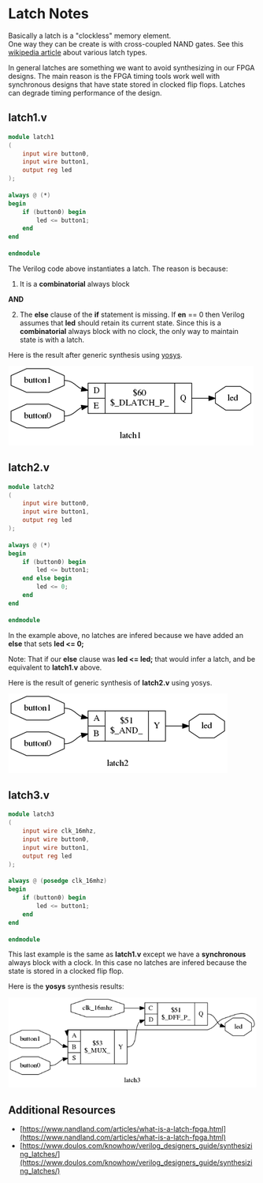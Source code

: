 # Latch Notes

Basically a latch is a "clockless" memory element.  
One way they can be create is with cross-coupled NAND gates.
See this [wikipedia article](https://en.wikipedia.org/wiki/Flip-flop_(electronics)#Simple_set-reset_latches) about various latch types.

In general latches are something we want to avoid synthesizing
in our FPGA designs.  The main reason is the FPGA timing tools
work well with synchronous designs that have state stored in
clocked flip flops.  Latches can degrade timing performance of the design.

## latch1.v

```verilog
module latch1
(
    input wire button0,
    input wire button1,
    output reg led
);

always @ (*)
begin
    if (button0) begin
        led <= button1;
    end
end

endmodule
```

The Verilog code above instantiates a latch.  The reason is because:
1. It is a __combinatorial__ always block

**AND**

2. The **else** clause of the **if** statement is missing.
If **en** == 0 then Verilog assumes that **led** should retain its
current state. Since this is a __combinatorial__ always block with
no clock, the only way to maintain state is with a latch.

Here is the result after generic synthesis using [yosys](http://www.clifford.at/yosys/).

![latch1 synth](images/ys_latch1.png)

## latch2.v

```verilog
module latch2
(
    input wire button0,
    input wire button1,
    output reg led
);

always @ (*)
begin
    if (button0) begin
        led <= button1;
    end else begin
        led <= 0;
    end
end

endmodule
```

In the example above, no latches are infered because we
have added an **else** that sets **led <= 0;**

Note: That if our **else** clause was **led <= led;**
that would infer a latch, and be equivalent to **latch1.v**
above.  

Here is the result of generic synthesis of **latch2.v** using yosys.

![latch2 synth](images/ys_latch2.png)

## latch3.v

```verilog
module latch3
(
    input wire clk_16mhz,
    input wire button0,
    input wire button1,
    output reg led
);

always @ (posedge clk_16mhz)
begin
    if (button0) begin
        led <= button1;
    end
end

endmodule
```

This last example is the same as **latch1.v** except we have
a **synchronous** always block with a clock.  In this case
no latches are infered because the state is stored in a clocked
flip flop.

Here is the **yosys** synthesis results:

![latch3 synth](images/ys_latch3.png)

## Additional Resources
* [https://www.nandland.com/articles/what-is-a-latch-fpga.html](https://www.nandland.com/articles/what-is-a-latch-fpga.html)
* [https://www.doulos.com/knowhow/verilog_designers_guide/synthesizing_latches/](https://www.doulos.com/knowhow/verilog_designers_guide/synthesizing_latches/)


